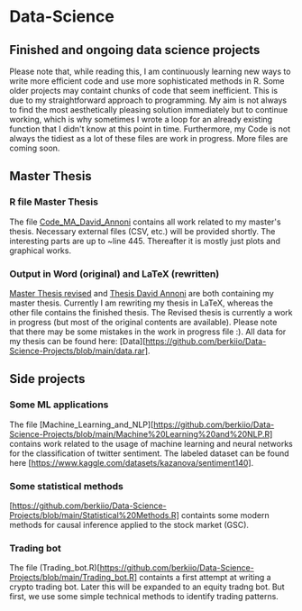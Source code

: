 # Data-Science #
## Finished and ongoing data science projects ##
Please note that, while reading this, I am continuously learning new ways to write more efficient code and use more sophisticated methods in R. Some older projects may containt chunks of code that seem inefficient. This is due to my straightforward approach to programming. My aim is not always to find the most aesthetically pleasing solution immediately but to continue working, which is why sometimes I wrote a loop for an already existing function that I didn't know at this point in time. Furthermore, my Code is not always the tidiest as a lot of these files are work in progress. More files are coming soon.

## Master Thesis ##
### R file Master Thesis ###
The file [Code_MA_David_Annoni](https://github.com/berkiio/Data-Science-Projects/blob/main/Code_MA_David_Annoni.R) contains all work related to my master's thesis. Necessary external files (CSV, etc.) will be provided shortly. The interesting parts are up to ~line 445. Thereafter it is mostly just plots and graphical works.

### Output in Word (original) and LaTeX (rewritten) ###
[Master Thesis revised](https://github.com/berkiio/Data-Science-Projects/blob/main/Master_Thesis_Revised.pdf) and [Thesis David Annoni](https://github.com/berkiio/Data-Science-Projects/blob/main/Thesis_David_Annoni.pdf) are both containing my master thesis. Currently I am rewriting my thesis in LaTeX, whereas the other file contains the finished thesis. The Revised thesis is currently a work in progress (but most of the original contents are available). Please note that there may be some mistakes in the work in progress file :). All data for my thesis can be found here: [Data][https://github.com/berkiio/Data-Science-Projects/blob/main/data.rar].

## Side projects ##
### Some ML applications ###
The file [Machine_Learning_and_NLP][https://github.com/berkiio/Data-Science-Projects/blob/main/Machine%20Learning%20and%20NLP.R] contains work related to the usage of machine learning and neural networks for the classification of twitter sentiment. The labeled dataset can be found here [https://www.kaggle.com/datasets/kazanova/sentiment140].

### Some statistical methods ###
[https://github.com/berkiio/Data-Science-Projects/blob/main/Statistical%20Methods.R] containts some modern methods for causal inference applied to the stock market (GSC). 

### Trading bot ###
The file (Trading_bot.R)[https://github.com/berkiio/Data-Science-Projects/blob/main/Trading_bot.R] containts a first attempt at writing a crypto trading bot. Later this will be expanded to an equity tradng bot. But first, we use some simple technical methods to identify trading patterns. 
